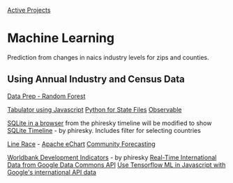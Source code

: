 
[Active Projects](../../io/)

# Machine Learning

Prediction from changes in naics industry levels for zips and counties.

## Using Annual Industry and Census Data

[Data Prep - Random Forest](prep/all/)

[Tabulator using Javascript](tabulator/)
[Python for State Files](prep/industries/)
[Observable](observable/)

[SQLite in a browser](sqlite/) from the phiresky timeline will be modified to show
[SQLite Timeline](https://phiresky.github.io/blog/2021/hosting-sqlite-databases-on-github-pages/) - by phiresky. Includes filter for selecting countries

[Line Race](../../line-race.html) - [Apache eChart](https://echarts.apache.org/examples/en/editor.html?c=line-race)
[Community Forecasting](/community-forecasting/?page=zip/#zip=30318)

[Worldbank Development Indicators](https://github.com/phiresky/world-development-indicators-sqlite/) - by phiresky
[Real-Time International Data from Google Data Commons API](../international/)
[Use Tensorflow ML in Javascript with Google's international API data](https://www.tensorflow.org/js/demos)